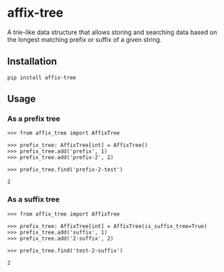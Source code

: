 # affix-tree

A trie-like data structure that allows storing and searching data based on the longest matching
prefix or suffix of a given string.

## Installation

```commandline
pip install affix-tree
```

## Usage

### As a prefix tree

```pycon
>>> from affix_tree import AffixTree

>>> prefix_tree: AffixTree[int] = AffixTree()
>>> prefix_tree.add('prefix', 1)
>>> prefix_tree.add('prefix-2', 2)

>>> prefix_tree.find('prefix-2-test')

2
```

### As a suffix tree

```pycon
>>> from affix_tree import AffixTree

>>> prefix_tree: AffixTree[int] = AffixTree(is_suffix_tree=True)
>>> prefix_tree.add('suffix', 1)
>>> prefix_tree.add('2-suffix', 2)

>>> prefix_tree.find('test-2-suffix')

2
```
